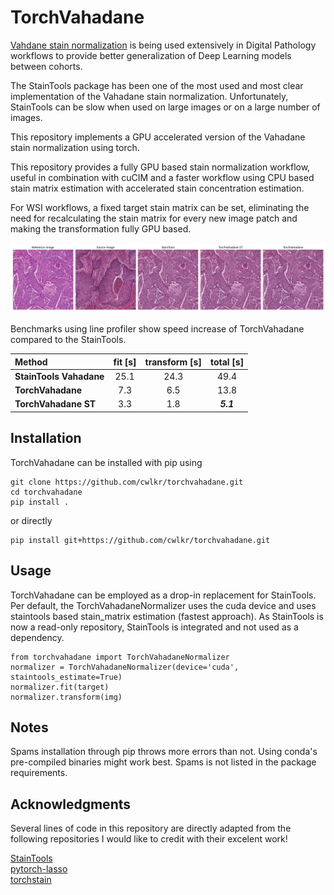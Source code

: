 # TorchVahadane

[Vahdane stain normalization](https://ieeexplore.ieee.org/document/7460968) is being used extensively in Digital Pathology workflows to provide better generalization of Deep Learning models between cohorts.

The StainTools package has been one of the most used and most clear implementation of the Vahadane stain normalization.
Unfortunately, StainTools can be slow when used on large images or on a large number of images.

This repository implements a GPU accelerated version of the Vahadane stain normalization using torch.

This repository provides a fully GPU based stain normalization workflow, useful in combination with cuCIM and a faster workflow using CPU based stain matrix estimation with accelerated stain concentration estimation.

For WSI workflows, a fixed target stain matrix can be set, eliminating the need for recalculating the stain matrix for every new image patch and making the transformation fully GPU based.

![Screenshot](example_images/fig.png)

Benchmarks using line profiler show speed increase of TorchVahadane compared to the StainTools.

Method| fit [s] | transform  [s] | total  [s]
| :--- | :---: | :---: | :---:
**StainTools Vahadane**| 25.1 | 24.3 | 49.4
**TorchVahadane** | 7.3 | 6.5 | 13.8
**TorchVahadane ST**| 3.3 | 1.8 |  ***5.1***


## Installation
TorchVahadane can be installed with pip using

```
git clone https://github.com/cwlkr/torchvahadane.git
cd torchvahadane
pip install .
```

or directly

```
pip install git+https://github.com/cwlkr/torchvahadane.git
```

## Usage

TorchVahadane can be employed as a drop-in replacement for StainTools.
Per default, the TorchVahadaneNormalizer uses the cuda device and uses staintools based stain_matrix estimation (fastest approach).
As StainTools is now a read-only repository, StainTools is integrated and not used as a dependency.

```
from torchvahadane import TorchVahadaneNormalizer
normalizer = TorchVahadaneNormalizer(device='cuda', staintools_estimate=True)
normalizer.fit(target)
normalizer.transform(img)
```

## Notes
Spams installation through pip throws more errors than not. Using conda's pre-compiled binaries might work best.
Spams is not listed in the package requirements.

## Acknowledgments

Several lines of code in this repository are directly adapted from the following repositories I would like to credit with their excelent work!

[StainTools](https://github.com/Peter554/StainTools)    
[pytorch-lasso](https://github.com/rfeinman/pytorch-lasso)  
[torchstain](https://github.com/EIDOSLAB/torchstain)

